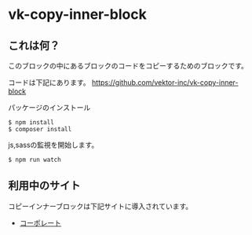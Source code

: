 # vk-copy-inner-block

## これは何？

このブロックの中にあるブロックのコードをコピーするためのブロックです。

コードは下記にあります。
https://github.com/vektor-inc/vk-copy-inner-block

パッケージのインストール
```
$ npm install
$ composer install
```

js,sassの監視を開始します。
```
$ npm run watch
``` 

## 利用中のサイト
コピーインナーブロックは下記サイトに導入されています。

* [コーポレート](https://www.vektor-inc.co.jp/)